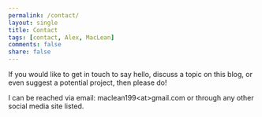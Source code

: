 ```yaml
---
permalink: /contact/
layout: single
title: Contact
tags: [contact, Alex, MacLean]
comments: false
share: false
---
```


If you would like to get in touch to say hello, discuss a topic on this blog, or even suggest a potential project, then please do!

I can be reached via email: maclean199\<at\>gmail.com or through any other social media site listed.
